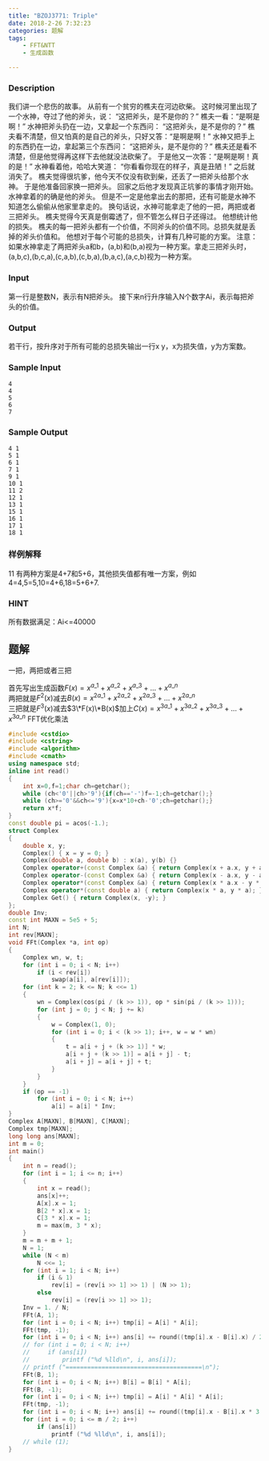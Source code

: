 ```yaml
---
title: "BZOJ3771: Triple"
date: 2018-2-26 7:32:23
categories: 题解
tags: 
    - FFT&NTT
    - 生成函数

---
```


### Description
我们讲一个悲伤的故事。
从前有一个贫穷的樵夫在河边砍柴。
这时候河里出现了一个水神，夺过了他的斧头，说：
“这把斧头，是不是你的？”
樵夫一看：“是啊是啊！”
水神把斧头扔在一边，又拿起一个东西问：
“这把斧头，是不是你的？”
樵夫看不清楚，但又怕真的是自己的斧头，只好又答：“是啊是啊！”
水神又把手上的东西扔在一边，拿起第三个东西问：
“这把斧头，是不是你的？”
樵夫还是看不清楚，但是他觉得再这样下去他就没法砍柴了。
于是他又一次答：“是啊是啊！真的是！”
水神看着他，哈哈大笑道：
“你看看你现在的样子，真是丑陋！”
之后就消失了。
樵夫觉得很坑爹，他今天不仅没有砍到柴，还丢了一把斧头给那个水神。
于是他准备回家换一把斧头。
回家之后他才发现真正坑爹的事情才刚开始。
水神拿着的的确是他的斧头。
但是不一定是他拿出去的那把，还有可能是水神不知道怎么偷偷从他家里拿走的。
换句话说，水神可能拿走了他的一把，两把或者三把斧头。
樵夫觉得今天真是倒霉透了，但不管怎么样日子还得过。
他想统计他的损失。
樵夫的每一把斧头都有一个价值，不同斧头的价值不同。总损失就是丢掉的斧头价值和。
他想对于每个可能的总损失，计算有几种可能的方案。
注意：如果水神拿走了两把斧头a和b，(a,b)和(b,a)视为一种方案。拿走三把斧头时，(a,b,c),(b,c,a),(c,a,b),(c,b,a),(b,a,c),(a,c,b)视为一种方案。
### Input
第一行是整数N，表示有N把斧头。
接下来n行升序输入N个数字Ai，表示每把斧头的价值。
### Output
若干行，按升序对于所有可能的总损失输出一行x y，x为损失值，y为方案数。
### Sample Input
```
4
4
5
6
7
```
### Sample Output
```
4 1
5 1
6 1
7 1
9 1
10 1
11 2
12 1
13 1
15 1
16 1
17 1
18 1
```
### 样例解释
11
有两种方案是4+7和5+6，其他损失值都有唯一方案，例如4=4,5=5,10=4+6,18=5+6+7.
### HINT
所有数据满足：Ai<=40000

## 题解
一把，两把或者三把

首先写出生成函数$F(x) = x^{a\_1}+x^{a\_2}+x^{a\_3}+...+x^{a\_n}$  
两把就是$F^2(x)$减去$B(x)=x^{2a\_1}+x^{2a\_2}+x^{2a\_3}+...+x^{2a\_n}$  
三把就是$F^3(x)$减去$3\*F(x)\*B(x)$加上$C(x)=x^{3a\_1}+x^{3a\_2}+x^{3a\_3}+...+x^{3a\_n}$
FFT优化乘法

```c++
#include <cstdio>
#include <cstring>
#include <algorithm>
#include <cmath>
using namespace std;
inline int read()
{
    int x=0,f=1;char ch=getchar();
    while (ch<'0'||ch>'9'){if(ch=='-')f=-1;ch=getchar();}
    while (ch>='0'&&ch<='9'){x=x*10+ch-'0';ch=getchar();}
    return x*f;
}
const double pi = acos(-1.);
struct Complex
{
    double x, y;
    Complex() { x = y = 0; }
    Complex(double a, double b) : x(a), y(b) {}
    Complex operator+(const Complex &a) { return Complex(x + a.x, y + a.y); }
    Complex operator-(const Complex &a) { return Complex(x - a.x, y - a.y); }
    Complex operator*(const Complex &a) { return Complex(x * a.x - y * a.y, x * a.y + y * a.x); }
    Complex operator*(const double a) { return Complex(x * a, y * a); }
    Complex Get() { return Complex(x, -y); }
};
double Inv;
const int MAXN = 5e5 + 5;
int N;
int rev[MAXN];
void FFt(Complex *a, int op)
{
    Complex wn, w, t;
    for (int i = 0; i < N; i++)
        if (i < rev[i])
            swap(a[i], a[rev[i]]);
    for (int k = 2; k <= N; k <<= 1)
    {
        wn = Complex(cos(pi / (k >> 1)), op * sin(pi / (k >> 1)));
        for (int j = 0; j < N; j += k)
        {
            w = Complex(1, 0);
            for (int i = 0; i < (k >> 1); i++, w = w * wn)
            {
                t = a[i + j + (k >> 1)] * w;
                a[i + j + (k >> 1)] = a[i + j] - t;
                a[i + j] = a[i + j] + t;
            }
        }
    }
    if (op == -1)
        for (int i = 0; i < N; i++)
            a[i] = a[i] * Inv;
}
Complex A[MAXN], B[MAXN], C[MAXN];
Complex tmp[MAXN];
long long ans[MAXN];
int m = 0;
int main()
{
    int n = read();
    for (int i = 1; i <= n; i++)
    {
        int x = read();
        ans[x]++;
        A[x].x = 1;
        B[2 * x].x = 1;
        C[3 * x].x = 1;
        m = max(m, 3 * x);
    }
    m = m + m + 1;
    N = 1;
    while (N < m) 
        N <<= 1;
    for (int i = 1; i < N; i++) 
        if (i & 1)
            rev[i] = (rev[i >> 1] >> 1) | (N >> 1);
        else
            rev[i] = (rev[i >> 1] >> 1);
    Inv = 1. / N;
    FFt(A, 1);
    for (int i = 0; i < N; i++) tmp[i] = A[i] * A[i];
    FFt(tmp, -1);
    for (int i = 0; i < N; i++) ans[i] += round((tmp[i].x - B[i].x) / 2);
    // for (int i = 0; i < N; i++)
    //     if (ans[i])
    //         printf ("%d %lld\n", i, ans[i]);
    // printf ("======================================\n");
    FFt(B, 1);
    for (int i = 0; i < N; i++) B[i] = B[i] * A[i];
    FFt(B, -1);
    for (int i = 0; i < N; i++) tmp[i] = A[i] * A[i] * A[i];
    FFt(tmp, -1);
    for (int i = 0; i < N; i++) ans[i] += round((tmp[i].x - B[i].x * 3 + C[i].x * 2) / 6);
    for (int i = 0; i <= m / 2; i++)
        if (ans[i])
            printf ("%d %lld\n", i, ans[i]);
    // while (1);
}
```